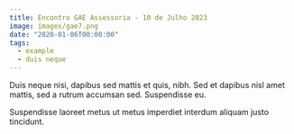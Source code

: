 ```yaml
---
title: Encontro GAE Assessoria - 10 de Julho 2023
image: images/gae7.png
date: "2020-01-06T00:00:00"
tags:
  - example
  - duis neque
---
```

Duis neque nisi, dapibus sed mattis et quis, nibh. Sed et dapibus nisl amet
mattis, sed a rutrum accumsan sed. Suspendisse eu.
<!-- more -->
Suspendisse laoreet metus ut metus imperdiet interdum aliquam justo tincidunt.